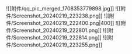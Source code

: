 
![[附件/qq_pic_merged_1708353779898.jpg]]
![[附件/Screenshot_20240219_223238.png]]
![[附件/Screenshot_20240219_222400.png|400]]
![[附件/Screenshot_20240219_222801.png]]
![[附件/Screenshot_20240219_222814.png]]
![[附件/Screenshot_20240219_223255.png]]

